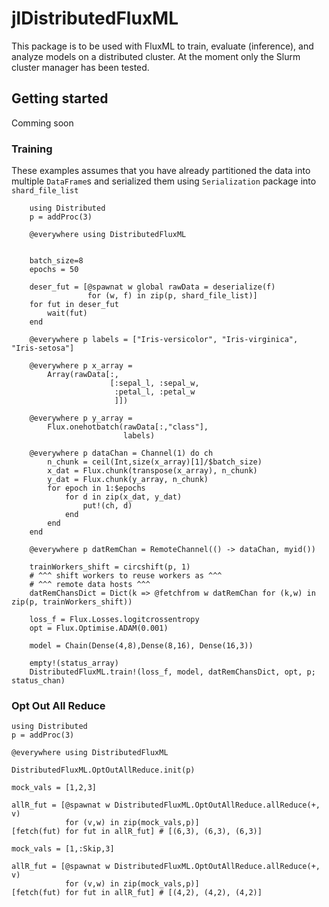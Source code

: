 # jlDistributedFluxML

This package is to be used with FluxML to train, evaluate (inference), and analyze models on a distributed cluster. At the moment only the Slurm cluster manager has been tested.

## Getting started
Comming soon

### Training
These examples assumes that you have already partitioned the data into multiple `DataFrame`s and serialized them using `Serialization` package  into `shard_file_list`
```
    using Distributed
    p = addProc(3)

    @everywhere using DistributedFluxML


    batch_size=8
    epochs = 50

    deser_fut = [@spawnat w global rawData = deserialize(f)
                 for (w, f) in zip(p, shard_file_list)]
    for fut in deser_fut
        wait(fut)
    end

    @everywhere p labels = ["Iris-versicolor", "Iris-virginica", "Iris-setosa"]

    @everywhere p x_array =
        Array(rawData[:,
                      [:sepal_l, :sepal_w,
                       :petal_l, :petal_w
                       ]])

    @everywhere p y_array =
        Flux.onehotbatch(rawData[:,"class"],
                         labels)

    @everywhere p dataChan = Channel(1) do ch
        n_chunk = ceil(Int,size(x_array)[1]/$batch_size)
        x_dat = Flux.chunk(transpose(x_array), n_chunk)
        y_dat = Flux.chunk(y_array, n_chunk)
        for epoch in 1:$epochs
            for d in zip(x_dat, y_dat)
                put!(ch, d)
            end
        end
    end

    @everywhere p datRemChan = RemoteChannel(() -> dataChan, myid())

    trainWorkers_shift = circshift(p, 1)
    # ^^^ shift workers to reuse workers as ^^^
    # ^^^ remote data hosts ^^^
    datRemChansDict = Dict(k => @fetchfrom w datRemChan for (k,w) in zip(p, trainWorkers_shift))

    loss_f = Flux.Losses.logitcrossentropy
    opt = Flux.Optimise.ADAM(0.001)

    model = Chain(Dense(4,8),Dense(8,16), Dense(16,3))

    empty!(status_array)
    DistributedFluxML.train!(loss_f, model, datRemChansDict, opt, p; status_chan)
```


### Opt Out All Reduce
```
using Distributed
p = addProc(3)

@everywhere using DistributedFluxML

DistributedFluxML.OptOutAllReduce.init(p)

mock_vals = [1,2,3]

allR_fut = [@spawnat w DistributedFluxML.OptOutAllReduce.allReduce(+, v)
            for (v,w) in zip(mock_vals,p)]
[fetch(fut) for fut in allR_fut] # [(6,3), (6,3), (6,3)]

mock_vals = [1,:Skip,3]

allR_fut = [@spawnat w DistributedFluxML.OptOutAllReduce.allReduce(+, v)
            for (v,w) in zip(mock_vals,p)]
[fetch(fut) for fut in allR_fut] # [(4,2), (4,2), (4,2)]
```
